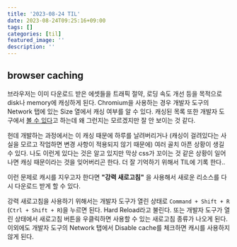 ```yaml
---
title: '2023-08-24 TIL'
date: 2023-08-24T09:25:16+09:00
tags: []
categories: [til]
featured_image: ''
description: ''
---
```


## browser caching

브라우저는 이미 다운로드 받은 에셋들을 트래픽 절약, 로딩 속도 개선 등을 목적으로 disk나 memory에
캐싱하게 된다. Chromium을 사용하는 경우 개발자 도구의 Network 탭에 있는 Size 열에서 캐싱 여부를
알 수 있다. 캐싱된 목록 또한 개발자 도구에서
[볼 수 있다](https://developer.chrome.com/docs/devtools/storage/cache/?utm_source=devtools)고
하는데 왜 그런지는 모르겠지만 잘 안 보이는 것 같다.

헌데 개발하는 과정에서는 이 캐싱 때문에 하루를 날려버리거나 (캐싱이 걸려있다는 사실을 모르고 작업하면
변경 사항이 적용되지 않기 때문에) 여러 골치 아픈 상황이 생길 수 있다. 나도 이런게 있다는 것은 알고 있지만
막상 css가 꼬이는 것 같은 상황이 일어나면 캐싱 때문이라는 것을 잊어버리곤 한다. 더 잘 기억하기 위해서
TIL에 기록 한다..

이런 문제로 캐시를 지우고자 한다면 **"강력 새로고침"** 을 사용해서 새로운 리소스를 다시 다운로드 받게
할 수 있다.

강력 새로고침을 사용하기 위해서는 개발자 도구가 열린 상태로 `Command + Shift + R`
(`Ctrl + Shift + R`)을 누르면 된다. Hard Reload라고 불린다.
또는 개발자 도구가 열린 상태에서 새로고침 버튼을 우클릭하면 사용할 수 있는 새로고침 종류가 나오게 된다.
이외에도 개발자 도구의 Network 탭에서 Disable cache를 체크하면 캐시를 사용하지 않게 된다.
